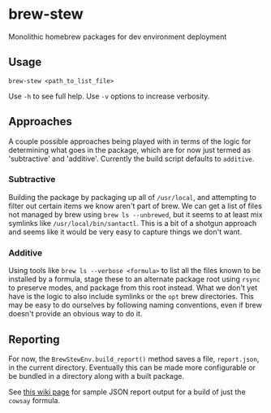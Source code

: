# brew-stew

Monolithic homebrew packages for dev environment deployment

## Usage

`brew-stew <path_to_list_file>`

Use `-h` to see full help. Use `-v` options to increase verbosity.

## Approaches

A couple possible approaches being played with in terms of the logic for determining what goes in the package, which are for now just termed as 'subtractive' and 'additive'. Currently the build script defaults to `additive`.

### Subtractive

Building the package by packaging up all of `/usr/local`, and attempting to filter out certain items we know aren't part of brew. We can get a list of files not managed by brew using `brew ls --unbrewed`, but it seems to at least mix symlinks like `/usr/local/bin/santactl`. This is a bit of a shotgun approach and seems like it would be very easy to capture things we don't want.

### Additive

Using tools like `brew ls --verbose <formula>` to list all the files known to be installed by a formula, stage these to an alternate package root using `rsync` to preserve modes, and package from this root instead. What we don't yet have is the logic to also include symlinks or the `opt` brew directories. This may be easy to do ourselves by following naming conventions, even if brew doesn't provide an obvious way to do it.

## Reporting

For now, the `BrewStewEnv.build_report()` method saves a file, `report.json`, in the current directory. Eventually this can be made more configurable or be bundled in a directory along with a built package.

See [this wiki page](https://github.com/timsutton/brew-stew/wiki/Report-JSON) for sample JSON report output for a build of just the `cowsay` formula.
